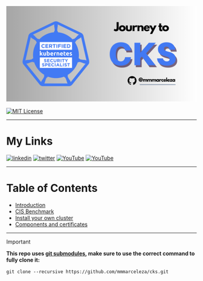 <p align="center">
  <img src=".img/cks.png" alt="cks"/>
</p>

[![MIT License](https://img.shields.io/badge/License-MIT-green.svg)](https://choosealicense.com/licenses/mit/)

---
# My Links
[![linkedin](https://img.shields.io/badge/linkedin-0A66C2?style=for-the-badge&logo=linkedin&logoColor=white)](https://www.linkedin.com/in/marcelomarquesmelo/)
[![twitter](https://img.shields.io/badge/twitter-1DA1F2?style=for-the-badge&logo=twitter&logoColor=white)](https://twitter.com/mmmarceleza)
[![YouTube](https://img.shields.io/badge/YouTube-%23FF0000.svg?style=for-the-badge&logo=YouTube&logoColor=white)](https://www.youtube.com/@whydevops)
[![YouTube](https://img.shields.io/badge/YouTube-%23FF0000.svg?style=for-the-badge&logo=YouTube&logoColor=white)](https://www.youtube.com/@marcelodevops)

---
# Table of Contents
- [Introduction](contents/01/)
- [CIS Benchmark](contents/02/)
- [Install your own cluster](contents/03/)
- [Components and certificates](contents/04/)
---

> [!IMPORTANT]  
> **This repo uses [git submodules](https://git-scm.com/book/en/v2/Git-Tools-Submodules), make sure to use the correct command to fully clone it:**

```
git clone --recursive https://github.com/mmmarceleza/cks.git
```
